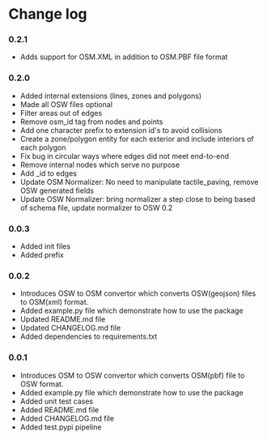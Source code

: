 # Change log

### 0.2.1
- Adds support for OSM.XML in addition to OSM.PBF file format


### 0.2.0
- Added internal extensions (lines, zones and polygons)
- Made all OSW files optional
- Filter areas out of edges
- Remove osm_id tag from nodes and points
- Add one character prefix to extension id's to avoid collisions
- Create a zone/polygon entity for each exterior and include interiors of each polygon
- Fix bug in circular ways where edges did not meet end-to-end
- Remove internal nodes which serve no purpose
- Add _id to edges
- Update OSM Normalizer: No need to manipulate tactile_paving, remove OSW generated fields
- Update OSW Normalizer: bring normalizer a step close to being based of schema file, update normalizer to OSW 0.2


### 0.0.3
- Added init files
- Added prefix


### 0.0.2
- Introduces OSW to OSM convertor which converts OSW(geojson) files to OSM(xml) format.
- Added example.py file which demonstrate how to use the package
- Updated README.md file
- Updated CHANGELOG.md file
- Added dependencies to requirements.txt


### 0.0.1
- Introduces OSM to OSW convertor which converts OSM(pbf) file to OSW format.
- Added example.py file which demonstrate how to use the package
- Added unit test cases
- Added README.md file
- Added CHANGELOG.md file
- Added test.pypi pipeline